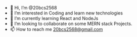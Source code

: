 - 👋 Hi, I’m @20bcs2568
- 👀 I’m interested in Coding and learn new technologies
- 🌱 I’m currently learning React and NodeJs
- 💞️ I’m looking to collaborate on some MERN stack Projects.
- 📫 How to reach me 20bcs2568@gmail.com

<!---
20bcs2568/20bcs2568 is a ✨ special ✨ repository because its `README.md` (this file) appears on your GitHub profile.
You can click the Preview link to take a look at your changes.
--->
